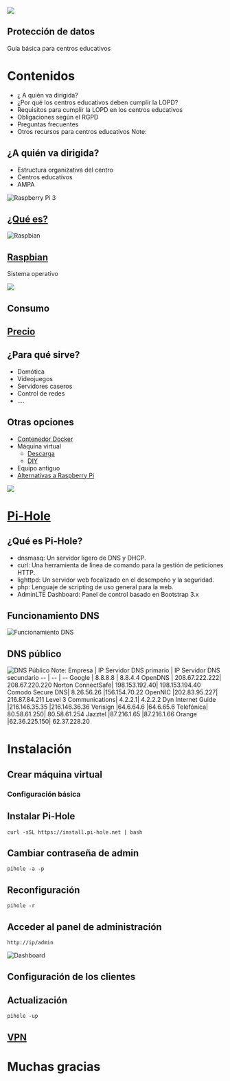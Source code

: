 ![ ](./img/candadoP.png  "Pi-Hole logo")
## Protección de datos
Guía básica para centros educativos


# Contenidos
- ¿ A quién va dirigida?
- ¿Por qué los centros educativos deben cumplir la LOPD?
- Requisitos para cumplir la LOPD en los centros educativos
- Obligaciones según el RGPD
- Preguntas frecuentes
- Otros recursos para centros educativos
Note: 


	
## ¿A quién va dirigida?
- Estructura organizativa del centro
- Centros educativos
- AMPA


![Raspberry Pi 3](./img/RaspberryPi3.jpg  "Raspberry Pi 3")
## [¿Qué es?](https://es.wikipedia.org/wiki/Raspberry_Pi)  


![Raspbian](./img/raspbian.png  "Raspbian")
## [Raspbian](https://www.raspberrypi.org/downloads/raspbian/) 
Sistema operativo


![ ](./img/ConsumoRaspberry.png  "Consumo Raspberry")
## Consumo


## [Precio](https://www.kubii.es/40-raspberry-pi-3-2-b) 


## ¿Para qué sirve?
- Domótica
- Videojuegos
- Servidores caseros
- Control de redes
- ....


## Otras opciones
- [Contenedor Docker](https://hub.docker.com/r/pihole/pihole/)
- Máquina virtual
	- [Descarga](https://www.osboxes.org/raspbian/) 
	- [DIY](https://www.luisllamas.es/raspberry-pi-virtualbox/)
- Equipo antiguo
- [Alternativas a Raspberry Pi](https://tecnobits.xyz/mejores-alternativas-a-la-raspberry-pi-en-2018/) 



![ ](./img/pi-hole-logo.png  "Pi-Hole logo")
# [Pi-Hole](https://pi-hole.net/) 


## ¿Qué es Pi-Hole?
- dnsmasq: Un servidor ligero de DNS y DHCP.
- curl: Una herramienta de linea de comando para la gestión de peticiones HTTP.
- lighttpd: Un servidor web focalizado en el desempeño y la seguridad.
- php: Lenguaje de scripting de uso general para la web.
- AdminLTE Dashboard: Panel de control basado en Bootstrap 3.x


## Funcionamiento DNS
![Funcionamiento DNS](./img/EsquemaBasicoDNS.jpg  "Funcionamiento DNS")


## DNS público
![DNS Público](./img/dnsPublic0.png  "DNS Público")
Note:
Empresa | IP Servidor DNS primario | IP Servidor DNS secundario
-- | -- | --
Google |	8.8.8.8 |	8.8.4.4
OpenDNS |	208.67.222.222|	208.67.220.220
Norton ConnectSafe|	198.153.192.40|	198.153.194.40
Comodo Secure DNS|	8.26.56.26	|156.154.70.22
OpenNIC	|202.83.95.227|	216.87.84.211
Level 3 Communications|	4.2.2.1|	4.2.2.2
Dyn Internet Guide	|216.146.35.35	|216.146.36.36
Verisign	|64.6.64.6	|64.6.65.6
Telefónica|	80.58.61.250|	80.58.61.254
Jazztel	|87.216.1.65	|87.216.1.66
Orange	|62.36.225.150|	62.37.228.20



# Instalación


## Crear máquina virtual
### Configuración básica


## Instalar Pi-Hole
	curl -sSL https://install.pi-hole.net | bash
	

## Cambiar contraseña de admin
	pihole -a -p
	
	
## Reconfiguración
	pihole -r


## Acceder al panel de administración
	http://ip/admin
![Dashboard](./img/dashboard.png) 


## Configuración de los clientes


## Actualización
	pihole -up


## [VPN](https://hefistion.github.io/Pi-Hole-Bloquea-la-publicidad-desde-raspberry-pi/) 



# Muchas gracias
